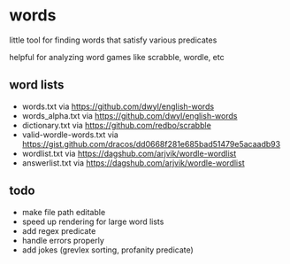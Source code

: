 # words

little tool for finding words that satisfy various predicates

helpful for analyzing word games like scrabble, wordle, etc


## word lists
- words.txt via https://github.com/dwyl/english-words
- words_alpha.txt via https://github.com/dwyl/english-words
- dictionary.txt via https://github.com/redbo/scrabble
- valid-wordle-words.txt via https://gist.github.com/dracos/dd0668f281e685bad51479e5acaadb93
- wordlist.txt via https://dagshub.com/arjvik/wordle-wordlist
- answerlist.txt via https://dagshub.com/arjvik/wordle-wordlist

## todo
- make file path editable
- speed up rendering for large word lists
- add regex predicate
- handle errors properly
- add jokes (grevlex sorting, profanity predicate)